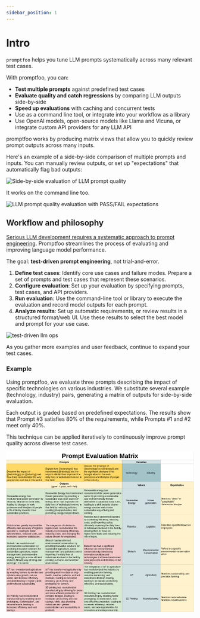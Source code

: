 ```yaml
---
sidebar_position: 1
---
```


# Intro

`promptfoo` helps you tune LLM prompts systematically across many relevant test cases.

With promptfoo, you can:

- **Test multiple prompts** against predefined test cases
- **Evaluate quality and catch regressions** by comparing LLM outputs side-by-side
- **Speed up evaluations** with caching and concurrent tests
- Use as a command line tool, or integrate into your workflow as a library
- Use OpenAI models, open-source models like Llama and Vicuna, or integrate custom API providers for any LLM API

promptfoo works by producing matrix views that allow you to quickly review prompt outputs across many inputs.

Here's an example of a side-by-side comparison of multiple prompts and inputs. You can manually review outputs, or set up "expectations" that automatically flag bad outputs:

![Side-by-side evaluation of LLM prompt quality](https://user-images.githubusercontent.com/310310/238143127-ddcd77df-2783-425e-ade9-1a20dd0b6cd2.png)

It works on the command line too.

![LLM prompt quality evaluation with PASS/FAIL expectations](https://user-images.githubusercontent.com/310310/236690475-b05205e8-483e-4a6d-bb84-41c2b06a1247.png)

## Workflow and philosophy

[Serious LLM development requires a systematic approach to prompt engineering](https://www.ianww.com/blog/2023/05/21/prompt-engineering-framework). Promptfoo streamlines the process of evaluating and improving language model performance.

The goal: **test-driven prompt engineering**, not trial-and-error.

1. **Define test cases**: Identify core use cases and failure modes. Prepare a set of prompts and test cases that represent these scenarios.
2. **Configure evaluation**: Set up your evaluation by specifying prompts, test cases, and API providers.
3. **Run evaluation**: Use the command-line tool or library to execute the evaluation and record model outputs for each prompt.
4. **Analyze results**: Set up automatic requirements, or review results in a structured format/web UI. Use these results to select the best model and prompt for your use case.

![test-driven llm ops](https://user-images.githubusercontent.com/310310/241601160-cf0461a7-2832-4362-9fbb-4ebd911d06ff.png)

As you gather more examples and user feedback, continue to expand your test cases.

### Example

Using promptfoo, we evaluate three prompts describing the impact of specific technologies on various industries. We substitute several example (technology, industry) pairs, generating a matrix of outputs for side-by-side evaluation.

Each output is graded based on predefined expectations. The results show that Prompt #3 satisfies 80% of the requirements, while Prompts #1 and #2 meet only 40%.

This technique can be applied iteratively to continuously improve prompt quality across diverse test cases.

![Evaluating prompts as a matrix](./assets/prompt-evaluation-matrix.png)

